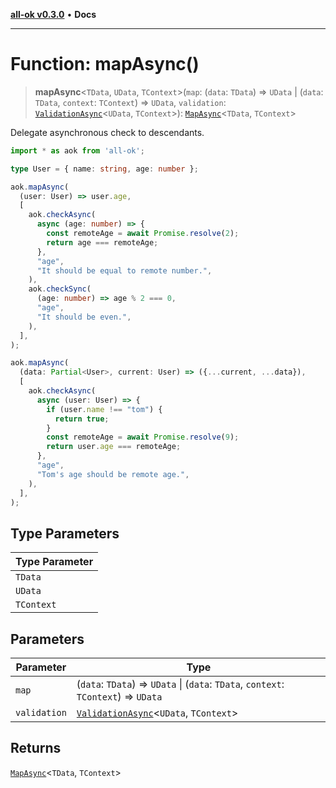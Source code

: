 [**all-ok v0.3.0**](../README.md) • **Docs**

***

# Function: mapAsync()

> **mapAsync**\<`TData`, `UData`, `TContext`\>(`map`: (`data`: `TData`) => `UData` \| (`data`: `TData`, `context`: `TContext`) => `UData`, `validation`: [`ValidationAsync`](../type-aliases/ValidationAsync.md)\<`UData`, `TContext`\>): [`MapAsync`](../type-aliases/MapAsync.md)\<`TData`, `TContext`\>

Delegate asynchronous check to descendants.

```ts
import * as aok from 'all-ok';

type User = { name: string, age: number };

aok.mapAsync(
  (user: User) => user.age,
  [
    aok.checkAsync(
      async (age: number) => {
        const remoteAge = await Promise.resolve(2);
        return age === remoteAge;
      },
      "age",
      "It should be equal to remote number.",
    ),
    aok.checkSync(
      (age: number) => age % 2 === 0,
      "age",
      "It should be even.",
    ),
  ],
);

aok.mapAsync(
  (data: Partial<User>, current: User) => ({...current, ...data}),
  [
    aok.checkAsync(
      async (user: User) => {
        if (user.name !== "tom") {
          return true;
        }
        const remoteAge = await Promise.resolve(9);
        return user.age === remoteAge;
      },
      "age",
      "Tom's age should be remote age.",
    ),
  ],
);
```

## Type Parameters

| Type Parameter |
| ------ |
| `TData` |
| `UData` |
| `TContext` |

## Parameters

| Parameter | Type |
| ------ | ------ |
| `map` | (`data`: `TData`) => `UData` \| (`data`: `TData`, `context`: `TContext`) => `UData` |
| `validation` | [`ValidationAsync`](../type-aliases/ValidationAsync.md)\<`UData`, `TContext`\> |

## Returns

[`MapAsync`](../type-aliases/MapAsync.md)\<`TData`, `TContext`\>
